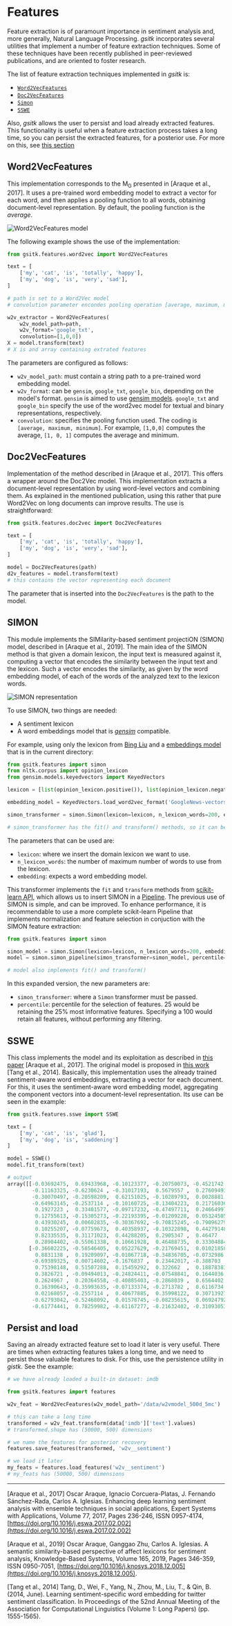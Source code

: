 # Features

Feature extraction is of paramount importance in sentiment analysis and, more generally, Natural Language Processing.
_gsitk_ incorporates several utilities that implement a number of feature extraction techniques.
Some of these techniques have been recently published in peer-reviewed publications, and are oriented to foster research.

The list of feature extraction techniques implemented in _gsitk_ is:

* [`Word2VecFeatures`](#word2vecfeatures)
* [`Doc2VecFeatures`](#doc2vecfeatures)
* [`Simon`](#simon)
* [`SSWE`](#sswe)

Also, _gsitk_ allows the user to persist and load already extracted features.
This functionality is useful when a feature extraction process takes a long time, so you can persist the extracted features, for a posterior use.
For more on this, see [this section](#persist-and-load)

## Word2VecFeatures

This implementation corresponds to the M<sub>G</sub> presented in [Araque et al., 2017].
It uses a pre-trained word embedding model to extract a vector for each word, and then applies a pooling function to all words, obtaining document-level representation.
By default, the pooling function is the _average_.

![Word2VecFeatures model](img/mg.jpg)

The following example shows the use of the implementation:

```python
from gsitk.features.word2vec import Word2VecFeatures

text = [
    ['my', 'cat', 'is', 'totally', 'happy'],
    ['my', 'dog', 'is', 'very', 'sad'],
]

# path is set to a Word2Vec model
# convolution parameter encondes pooling operation [average, maximum, minimum]

w2v_extractor = Word2VecFeatures(
    w2v_model_path=path,
    w2v_format='google_txt',
    convolution=[1,0,0])
X = model.transform(text)
# X is and array containing extrated features
```

The parameters are configured as follows:

* `w2v_model_path`: must contain a string path to a pre-trained word embedding model.
* `w2v_format`: can be `gensim`, `google_txt`, `google_bin`, depending on the model's format. `gensim` is aimed to use [gensim models](https://radimrehurek.com/gensim/). `google_txt` and `google_bin` specify the use of the word2vec model for textual and binary representations, respectively.
* `convolution`: specifies the pooling function used. The coding is `[average, maximum, minimum]`. For example, `[1,0,0]` computes the average, `[1, 0, 1]` computes the average and minimum. 


## Doc2VecFeatures

Implementation of the method described in [Araque et al., 2017].
This offers a wrapper around the Doc2Vec model.
This implementation extracts a document-level representation by using word-level vectors and combining them.
As explained in the mentioned publication, using this rather that pure Word2Vec on long documents can improve results.
The use is straightforward:

```python
from gsitk.features.doc2vec import Doc2VecFeatures

text = [
    ['my', 'cat', 'is', 'totally', 'happy'],
    ['my', 'dog', 'is', 'very', 'sad'],
]

model = Doc2VecFeatures(path)
d2v_features = model.transform(text)
# this contains the vector representing each document
```

The parameter that is inserted into the `Doc2VecFeatures` is the path to the model.

## SIMON

This module implements the SIMilarity-based sentiment projectiON (SIMON) model, described in [Araque et al., 2019].
The main idea of the SIMON method is that given a domain lexicon, the input text is measured against it, computing a vector that encodes the similarity between the input text and the lexicon. Such a vector encodes the similarity, as given by the word embedding model, of each of the words of the analyzed text to the lexicon words.

![SIMON representation](img/simon.jpg)

To use SIMON, two things are needed:

* A sentiment lexicon
* A word embeddings model that is [_gensim_](https://radimrehurek.com/gensim/) compatible.

For example, using only the lexicon from [Bing Liu](https://dl.acm.org/citation.cfm?id=1014073) and a [embeddings model](https://code.google.com/archive/p/word2vec/) that is in the current directory:

```python
from gsitk.features import simon
from nltk.corpus import opinion_lexicon
from gensim.models.keyedvectors import KeyedVectors

lexicon = [list(opinion_lexicon.positive()), list(opinion_lexicon.negative())]

embedding_model = KeyedVectors.load_word2vec_format('GoogleNews-vectors-negative300.bin', binary=True)

simon_transformer = simon.Simon(lexicon=lexicon, n_lexicon_words=200, embedding=embedding_model)

# simon_transformer has the fit() and transform() methods, so it can be used in a Pipeline
```

The parameters that can be used are:

* `lexicon`: where we insert the domain lexicon we want to use.
* `n_lexicon_words`: the number of maximum number of words to use from the lexicon.
* `embedding`: expects a word embedding model.

This transformer implements the `fit` and `transform` methods from [scikit-learn API](https://scikit-learn.org/stable/modules/classes.html), which allows us to insert SIMON in a [Pipeline](https://scikit-learn.org/stable/modules/generated/sklearn.pipeline.Pipeline.html#sklearn.pipeline.Pipeline).
The previous use of SIMON is simple, and can be improved. 
To enhance performance, it is recommendable to use a more complete scikit-learn Pipeline that implements normalization and feature selection in conjuction with the SIMON feature extraction:

```python
from gsitk.features import simon

simon_model = simon.Simon(lexicon=lexicon, n_lexicon_words=200, embedding=embedding_model)
model = simon.simon_pipeline(simon_transformer=simon_model, percentile=25)

# model also implements fit() and transform()
```

In this expanded version, the new parameters are:

* `simon_transformer`: where a `Simon` transformer must be passed.
* `percentile`: percentile for the selection of features. 25 would be retaining the 25% most informative features. Specifying a 100 would retain all features, without performing any filtering.

## SSWE

This class implements the model and its exploitation as described in [this paper](https://doi.org/10.1016/j.eswa.2017.02.002) [Araque et al., 2017].
The original model is proposed in [this work](http://dx.doi.org/10.3115/v1/P14-1146) [Tang et al., 2014].
Basically, this implementation uses the already trained sentiment-aware word embeddings, extracting a vector for each document.
For this, it uses the sentiment-aware word embedding model, aggregating the component vectors into a document-level representation.
Its use can be seen in the example:

```python
from gsitk.features.sswe import SSWE

text = [
    ['my', 'cat', 'is', 'glad'],
    ['my', 'dog', 'is', 'saddening']
]

model = SSWE()
model.fit_transform(text)
```

```python
# output
array([[-0.03692475,  0.69433968, -0.10123377, -0.20750073, -0.4521742 ,
        -0.11163325, -0.6230624 , -0.31017193,  0.5679557 ,  0.27609493,
        -0.30070497, -0.20598209,  0.62151025, -0.10289793,  0.0028881 ,
        -0.64963145, -0.2537114 , -0.10160725, -0.13404223,  0.21716036,
         0.1927223 ,  0.33401577, -0.09717232, -0.47497711,  0.24664997,
         0.12755613, -0.15305273, -0.22193395, -0.01209228,  0.05324505,
         0.43930245,  0.00602835, -0.30367692, -0.70815245, -0.79096279,
         0.10255207, -0.07759673,  0.40358937, -0.10322898,  0.44279148,
         0.82335535,  0.31171023,  0.44288205,  0.2905347 ,  0.46477   ,
         0.28904402, -0.55061338,  0.10661928,  0.46488735,  0.33304884],
       [-0.36602225, -0.58546405,  0.05227629, -0.21769451,  0.01021858,
         0.8831138 ,  0.19209097, -0.01067718, -0.34836705, -0.0732986 ,
        -0.69389325,  0.00714602, -0.1676837 ,  0.23442017, -0.388703  ,
         0.75398148,  0.51507288,  0.15459292,  0.322662  ,  0.18878383,
         0.3826721 , -0.09494013, -0.24824411, -0.07548841,  0.1644036 ,
         0.2624967 ,  0.20364558, -0.40885403, -0.2868039 ,  0.6564402 ,
         0.16390643, -0.35993635, -0.07133374, -0.2713782 ,  0.6116734 ,
         0.02168057, -0.2557114 ,  0.40677885,  0.35998122,  0.30713927,
        -0.62793042, -0.52468092,  0.01578745, -0.08235615,  0.06924792,
        -0.61774441,  0.78259982, -0.61167277, -0.21632402, -0.31093053]])
```


## Persist and load

Saving an already extracted feature set to load it later is very useful.
There are times when extracting features takes a long time, and we need to persist those valuable features to disk.
For this, use the persistence utility in _gistk_.
See the example:

```python
# we have already loaded a built-in dataset: imdb

from gsitk.features import features

w2v_feat = Word2VecFeatures(w2v_model_path='/data/w2vmodel_500d_5mc')

# this can take a long time
transformed = w2v_feat.transform(data['imdb']['text'].values)
# transformed.shape has (50000, 500) dimensions

# we name the features for posterior recovery
features.save_features(transformed, 'w2v__sentiment')

```

```python
# we load it later
my_feats = features.load_features('w2v__sentiment')
# my_feats has (50000, 500) dimensions
```

---

[Araque et al., 2017]
Oscar Araque, Ignacio Corcuera-Platas, J. Fernando Sánchez-Rada, Carlos A. Iglesias. Enhancing deep learning sentiment analysis with ensemble techniques in social applications, Expert Systems with Applications, Volume 77, 2017, Pages 236-246, ISSN 0957-4174, [https://doi.org/10.1016/j.eswa.2017.02.002](https://doi.org/10.1016/j.eswa.2017.02.002)

[Araque et al., 2019]
Oscar Araque, Ganggao Zhu, Carlos A. Iglesias. A semantic similarity-based perspective of affect lexicons for sentiment analysis, Knowledge-Based Systems, Volume 165, 2019, Pages 346-359, ISSN 0950-7051, [https://doi.org/10.1016/j.knosys.2018.12.005](https://doi.org/10.1016/j.knosys.2018.12.005).

[Tang et al., 2014]
Tang, D., Wei, F., Yang, N., Zhou, M., Liu, T., & Qin, B. (2014, June). Learning sentiment-specific word embedding for twitter sentiment classification. In Proceedings of the 52nd Annual Meeting of the Association for Computational Linguistics (Volume 1: Long Papers) (pp. 1555-1565).

